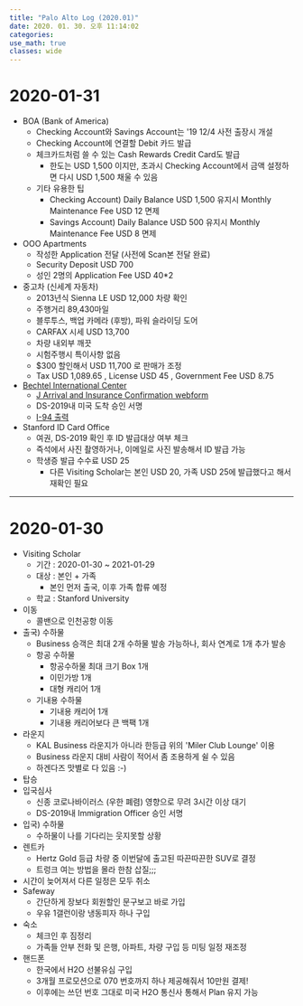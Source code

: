 ```yaml
---
title: "Palo Alto Log (2020.01)"
date: 2020. 01. 30. 오후 11:14:02
categories:
use_math: true
classes: wide
---
```


# 2020-01-31
* BOA (Bank of America)
  * Checking Account와 Savings Account는 '19 12/4 사전 출장시 개설
  * Checking Account에 연결할 Debit 카드 발급
  * 체크카드처럼 쓸 수 있는 Cash Rewards Credit Card도 발급
    * 한도는 USD 1,500 이지만, 초과시 Checking Account에서 금액 설정하면 다시 USD 1,500 채울 수 있음
  * 기타 유용한 팁
    * Checking Account) Daily Balance USD 1,500 유지시 Monthly Maintenance Fee USD 12 면제
    * Savings Account) Daily Balance USD 500 유지시 Monthly Maintenance Fee USD 8 면제
* OOO Apartments
  * 작성한 Application 전달 (사전에 Scan본 전달 완료)
  * Security Deposit USD 700
  * 성인 2명의 Application Fee USD 40*2
* 중고차 (신세계 자동차)
  * 2013년식 Sienna LE USD 12,000 차량 확인
  * 주행거리 89,430마일
  * 블루투스, 백업 카메라 (후방), 파워 슬라이딩 도어
  * CARFAX 시세 USD 13,700
  * 차량 내외부 깨끗
  * 시험주행시 특이사항 없음
  * $300 할인해서 USD 11,700 로 판매가 조정
  * Tax USD 1,089.65 , License USD 45 , Government Fee USD 8.75
* [Bechtel International Center](https://bechtel.stanford.edu/immigration/visa-types/j-1-scholar)
  * [J Arrival and Insurance Confirmation webform](http://web.stanford.edu/dept/icenter/j-arrival.fb)
  * DS-2019내 미국 도착 승인 서명
  * [I-94 출력](https://i94.cbp.dhs.gov/I94/)
* Stanford ID Card Office
  * 여권, DS-2019 확인 후 ID 발급대상 여부 체크
  * 즉석에서 사진 촬영하거나, 이메일로 사진 발송해서 ID 발급 가능
  * 학생증 발급 수수료 USD 25
    * 다른 Visiting Scholar는 본인 USD 20, 가족 USD 25에 발급했다고 해서 재확인 필요

---

# 2020-01-30
* Visiting Scholar
  * 기간 : 2020-01-30 ~ 2021-01-29
  * 대상 : 본인 + 가족
    * 본인 먼저 출국, 이후 가족 합류 예정
  * 학교 : Stanford University
* 이동
  * 콜밴으로 인천공항 이동
* 출국) 수하물
  * Business 승객은 최대 2개 수하물 발송 가능하나, 회사 연계로 1개 추가 발송
  * 항공 수하물
    * 항공수하물 최대 크기 Box 1개
    * 이민가방 1개
    * 대형 캐리어 1개
  * 기내용 수하물
    * 기내용 캐리어 1개
    * 기내용 캐리어보다 큰 백팩 1개
* 라운지
  * KAL Business 라운지가 아니라 한등급 위의 'Miler Club Lounge' 이용
  * Business 라운지 대비 사람이 적어서 좀 조용하게 쉴 수 있음
  * 하겐다즈 맛별로 다 있음 :-)
* 탑승
* 입국심사
  * 신종 코로나바이러스 (우한 폐렴) 영향으로 무려 3시간 이상 대기
  * DS-2019내 Immigration Officer 승인 서명
* 입국) 수하물
  * 수하물이 나를 기다리는 웃지못할 상황
* 렌트카
  * Hertz Gold 등급 차량 중 이번달에 출고된 따끈따끈한 SUV로 결정
  * 트렁크 여는 방법을 몰라 한참 삽질;;;
* 시간이 늦어져서 다른 일정은 모두 취소
* Safeway
  * 간단하게 장보다 회원할인 문구보고 바로 가입
  * 우유 1갤런이랑 냉동피자 하나 구입
* 숙소
  * 체크인 후 짐정리
  * 가족들 안부 전화 및 은행, 아파트, 차량 구입 등 미팅 일정 재조정
* 핸드폰
  * 한국에서 H2O 선불유심 구입
  * 3개월 프로모션으로 070 번호까지 하나 제공해줘서 10만원 결제!
  * 이후에는 쓰던 번호 그대로 미국 H2O 통신사 통해서 Plan 유지 가능
